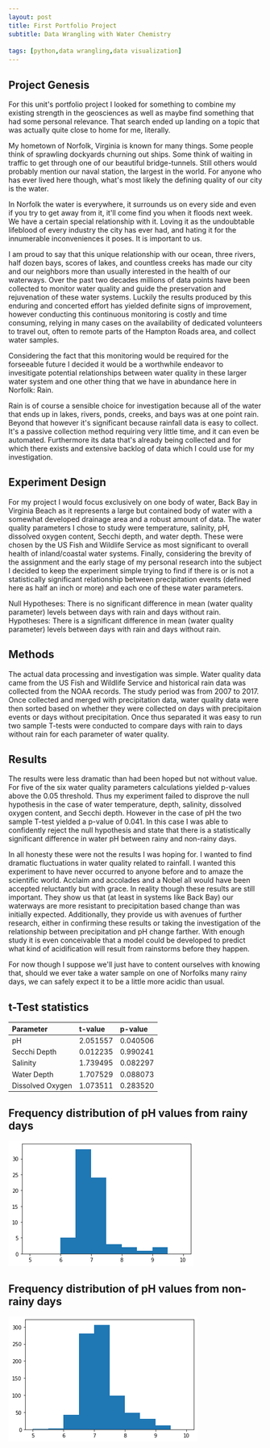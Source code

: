 ```yaml
---
layout: post
title: First Portfolio Project
subtitle: Data Wrangling with Water Chemistry

tags: [python,data wrangling,data visualization]
---
```


## Project Genesis
For this unit's portfolio project I looked for something to combine my existing strength in the geosciences as well as maybe find something that had some personal relevance. That search ended up landing on a topic that was actually quite close to home for me, literally.

My hometown of Norfolk, Virginia is known for many things. Some people think of sprawling dockyards churning out ships. Some think of waiting in traffic to get through one of our beautiful bridge-tunnels. Still others would probably mention our naval station, the largest in the world. For anyone who has ever lived here though, what's most likely the defining quality of our city is the water.

In Norfolk the water is everywhere, it surrounds us on every side and even if you try to get away from it, it'll come find you when it floods next week. We have a certain special relationship with it. Loving it as the undoubtable lifeblood of every industry the city has ever had, and hating it for the innumerable inconveniences it poses. It is important to us.

I am proud to say that this unique relationship with our ocean, three rivers, half dozen bays, scores of lakes, and countless creeks has made our city and our neighbors more than usually interested in the health of our waterways. Over the past two decades millions of data points have been collected to monitor water quality and guide the preservation and rejuvenation of these water systems. Luckily the results produced by this enduring and concerted effort has yielded definite signs of improvement, however conducting this continuous monitoring is costly and time consuming, relying in many cases on the availability of dedicated volunteers to travel out, often to remote parts of the Hampton Roads area, and collect water samples. 

Considering the fact that this monitoring would be required for the forseeable future I decided it would be a worthwhile endeavor to invesitigate potential relationships between water quality in these larger water system and one other thing that we have in abundance here in Norfolk: Rain.

Rain is of course a sensible choice for investigation because all of the water that ends up in lakes, rivers, ponds, creeks, and bays was at one point rain. Beyond that however it's significant because rainfall data is easy to collect. It's a passive collection method requiring very little time, and it can even be automated. Furthermore its data that's already being collected and for which there exists and extensive backlog of data which I could use for my investigation.

## Experiment Design
For my project I would focus exclusively on one body of water, Back Bay in Virginia Beach as it represents a large but contained body of water with a somewhat developed drainage area and a robust amount of data. The water quality parameters I chose to study were temperature, salinity, pH, dissolved oxygen content, Secchi depth, and water depth. These were chosen by the US Fish and Wildlife Service as most significant to overall health of inland/coastal water systems. Finally, considering the brevity of the assignment and the early stage of my personal research into the subject I decided to keep the experiment simple trying to find if there is or is not a statistically significant relationship between precipitation events (defined here as half an inch or more) and each one of these water parameters.

Null Hypotheses: There is no significant difference in mean (water quality parameter) levels between days with rain and days without rain.
Hypotheses: There is a significant difference in mean (water quality parameter) levels between days with rain and days without rain.

## Methods
The actual data processing and investigation was simple. Water quality data came from the US Fish and Wildlife Service and historical rain data was collected from the NOAA records. The study period was from 2007 to 2017. Once collected and merged with precipitation data, water quality data were then sorted based on whether they were collected on days with precipitaion events or days without precipitation. Once thus separated it was easy to run two sample T-tests were conducted to compare days with rain to days without rain for each parameter of water quality.

## Results
The results were less dramatic than had been hoped but not without value. For five of the six water quality parameters calculations yielded p-values above the 0.05 threshold. Thus my experiment failed to disprove the null hypothesis in the case of water temperature, depth, salinity, dissolved oxygen content, and Secchi depth. However in the case of pH the two sample T-test yielded a p-value of 0.041. In this case I was able to confidently reject the null hypothesis and state that there is a statistically significant difference in water pH between rainy and non-rainy days.

In all honesty these were not the results I was hoping for. I wanted to find dramatic fluctuations in water quality related to rainfall. I wanted this experiment to have never occurred to anyone before and to amaze the scientific world. Acclaim and accolades and a Nobel all would have been accepted reluctantly but with grace. In reality though these results are still important. They show us that (at least in systems like Back Bay) our waterways are more resistant to precipitation based change than was initially expected. Additionally, they provide us with avenues of further research, either in confirming these results or taking the investigation of the relationship between precipitation and pH change farther. With enough study it is even conceivable that a model could be developed to predict what kind of acidification will result from rainstorms before they happen.

For now though I suppose we'll just have to content ourselves with knowing that, should we ever take a water sample on one of Norfolks many rainy days, we can safely expect it to be a little more acidic than usual.

## t-Test statistics
| Parameter | t-value | p-value |
| :------ |:--- | :--- |
| pH | 2.051557 | 0.040506 |
| Secchi Depth | 0.012235 | 0.990241 |
| Salinity | 1.739495 | 0.082297 |
| Water Depth | 1.707529 | 0.088073 |
| Dissolved Oxygen | 1.073511 | 0.283520 |



## Frequency distribution of pH values from rainy days

![Rain data](https://github.com/smdriggers/smdriggers.github.io/blob/master/assets/img/pH_precip_pos.png)

## Frequency distribution of pH values from non-rainy days

![No rain data](https://github.com/smdriggers/smdriggers.github.io/blob/master/assets/img/pH_precip_neg.png)

